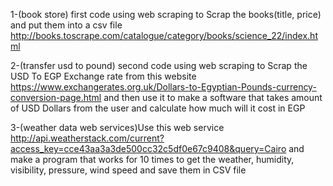 1-(book store) first code using web scraping to Scrap the books(title, price) and put them into a csv file
http://books.toscrape.com/catalogue/category/books/science_22/index.html


2-(transfer usd to pound) second code using web scraping to Scrap the USD To EGP Exchange rate from this website
https://www.exchangerates.org.uk/Dollars-to-Egyptian-Pounds-currency-conversion-page.html
and then use it to make a software that takes amount of USD Dollars from the user and calculate how much will it cost in EGP


3-(weather data web services)Use this web service  
http://api.weatherstack.com/current?access_key=cce43aa3a3de500cc32c5df0e67c9408&query=Cairo
and make a program that works for 10 times to get the weather, humidity, visibility, pressure, wind speed and save them in CSV file
